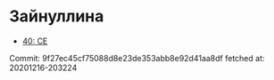 # Зайнуллина
- [40: CE](40.md)

Commit: 9f27ec45cf75088d8e23de353abb8e92d41aa8df
 fetched at: 20201216-203224
